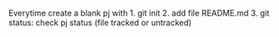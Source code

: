 Everytime create a blank pj with 
    1. git init
    2. add file README.md 
    3. git status: check pj status (file tracked or untracked)
